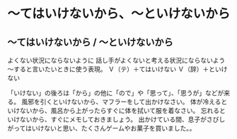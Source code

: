 # 〜てはいけないから、〜といけないから



## ～てはいけないから / ～といけないから
よくない状況にならないように 話し手がよくないと考える状況にならないよう～すると言いたいときに使う表現。
Ｖ（テ）＋てはいけない Ｖ（辞）＋といけない

「いけない」の後ろは「から」の他に「ので」や「思って」、「思うが」などが来る。
風邪を引くといけないから、マフラーをして出かけなさい。
体が冷えるといけないから、風呂から上がったらすぐに体を拭いて服を着なさい。
忘れるといけないから、すぐにメモしておきましょう。
出かけている間、息子がさびしがってはいけないと思い、たくさんゲームやお菓子を買いました。。